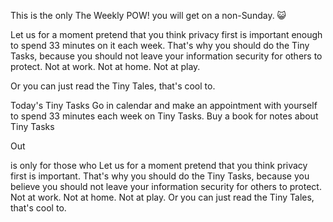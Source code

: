 This is the only The Weekly POW! you will get on a non-Sunday. 😺

Let us for a moment pretend that you think privacy first is important enough to spend 33 minutes on it each week. That's why you should do the Tiny Tasks, because you should not leave your information security for others to protect. Not at work. Not at home. Not at play.

Or you can just read the Tiny Tales, that's cool to.

Today's Tiny Tasks
Go in calendar and make an appointment with yourself to spend 33 minutes each week on Tiny Tasks.
Buy a book for notes about Tiny Tasks

Out

is only for those who
Let us for a moment pretend that you think privacy first is important. That's why you should do the Tiny Tasks, because you believe you should not leave your information security for others to protect. Not at work. Not at home. Not at play.
Or you can just read the Tiny Tales, that's cool to.
